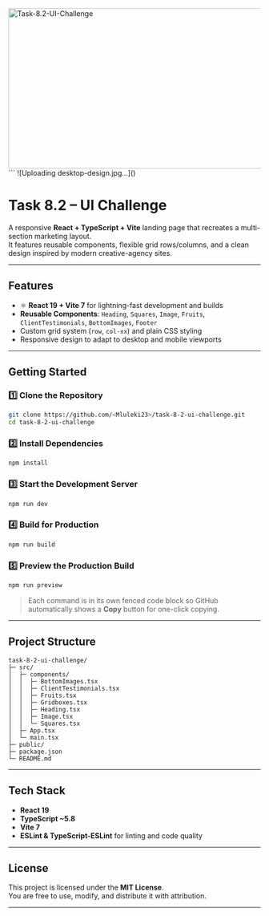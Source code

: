 <img src="https://socialify.git.ci/Mluleki23/Task-8.2-UI-Challenge/image?language=1&owner=1&name=1&stargazers=1&theme=Light" alt="Task-8.2-UI-Challenge" width="640" height="320" />
```
![Uploading desktop-design.jpg…]()


# Task 8.2 – UI Challenge

A responsive **React + TypeScript + Vite** landing page that recreates a multi-section marketing layout.  
It features reusable components, flexible grid rows/columns, and a clean design inspired by modern creative-agency sites.

---

##  Features
- ⚛ **React 19 + Vite 7** for lightning-fast development and builds  
-  **Reusable Components**: `Heading`, `Squares`, `Image`, `Fruits`, `ClientTestimonials`, `BottomImages`, `Footer`  
-  Custom grid system (`row`, `col-xx`) and plain CSS styling  
- Responsive design to adapt to desktop and mobile viewports

---

##  Getting Started

### 1️⃣ Clone the Repository
```bash
git clone https://github.com/<Mluleki23>/task-8-2-ui-challenge.git
cd task-8-2-ui-challenge
```

### 2️⃣ Install Dependencies
```bash
npm install
```

### 3️⃣ Start the Development Server
```bash
npm run dev
```

### 4️⃣ Build for Production
```bash
npm run build
```

### 5️⃣ Preview the Production Build
```bash
npm run preview
```

> Each command is in its own fenced code block so GitHub automatically shows a **Copy** button for one-click copying.

---

##  Project Structure
```
task-8-2-ui-challenge/
├─ src/
│  ├─ components/
│  │  ├─ BottomImages.tsx
│  │  ├─ ClientTestimonials.tsx
│  │  ├─ Fruits.tsx
│  │  ├─ Gridboxes.tsx
│  │  ├─ Heading.tsx
│  │  ├─ Image.tsx
│  │  └─ Squares.tsx
│  ├─ App.tsx
│  └─ main.tsx
├─ public/
├─ package.json
└─ README.md
```

---

##  Tech Stack
- **React 19**
- **TypeScript ~5.8**
- **Vite 7**
- **ESLint & TypeScript-ESLint** for linting and code quality

---

##  License
This project is licensed under the **MIT License**.  
You are free to use, modify, and distribute it with attribution.

---


